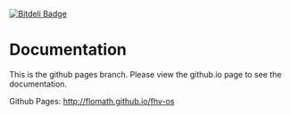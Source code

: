 [![Bitdeli Badge](https://d2weczhvl823v0.cloudfront.net/bruth/jekyll-docs-template/trend.png)](https://bitdeli.com/free "Bitdeli Badge")

# Documentation
This is the github pages branch. Please view the github.io page to see the documentation.

Github Pages: http://flomath.github.io/fhv-os
